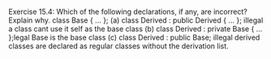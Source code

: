 Exercise 15.4: Which of the following declarations, if any, are incorrect?
Explain why.
class Base { ... };
(a) class Derived : public Derived { ... }; illegal a class cant use it self as the base class
(b) class Derived : private Base { ... };legal Base is the base class
(c) class Derived : public Base; illegal derived classes are declared as regular classes without the derivation list.